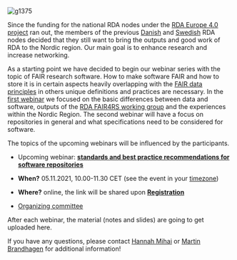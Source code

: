 ![g1375](https://user-images.githubusercontent.com/74252404/119497672-25e45680-bd65-11eb-8bcf-c74cf8e70796.png)

Since the funding for the national RDA nodes under the [RDA Europe 4.0 project](https://grants.rd-alliance.org/) ran out, the members of the previous [Danish](https://www.rd-alliance.org/groups/rda-denmark) and [Swedish](https://www.rd-alliance.org/groups/rda-sweden) RDA nodes decided that they still want to bring the outputs and good work of RDA to the Nordic region. Our main goal is to enhance research and increase networking. <br/>

As a starting point we have decided to begin our webinar series with the topic of FAIR research software. How to make software FAIR and how to store it is in certain aspects heavily overlapping with the [FAIR data principles](https://www.go-fair.org/fair-principles/) in others unique definitions and practices are necessary. In the [first webinar](https://rda-software-webinar.readthedocs.io/en/latest/Previous-webinars/) we focused on the basic differences between data and software, outputs of the [RDA FAIR4RS working group](https://www.rd-alliance.org/groups/fair-research-software-fair4rs-wg) and the experiences within the Nordic Region. The second webinar will have a focus on repositories in general and what specifications need to be considered for software. 

The topics of the upcoming webinars will be influenced by the participants.

- Upcoming webinar: [**standards and best practice recommendations for software repositories**](https://rda-software-webinar.readthedocs.io/en/latest/Program/)

- **When?** 05.11.2021, 10.00-11.30 CET (see the event in your [timezone](https://www.timeanddate.com/worldclock/fixedtime.html?msg=RDA-Nordic+-+standards+and+best+practice+recommendations+for+software+repositories&iso=20211105T10&p1=69&ah=1&am=30))

- **Where?** online, the link will be shared upon [**Registration**](https://deic.zoom.us/meeting/register/u50sce-trzspHNNSELnzJ9EBjMnnadsvkiZ_)

- [Organizing committee](https://rda-software-webinar.readthedocs.io/en/latest/Organizers/)<br/>

After each webinar, the material (notes and slides) are going to get uploaded here.

If you have any questions, please contact [Hannah Mihai](mailto:Hannah.Mihai@deic.dk) or [Martin Brandhagen](mailto:martin.brandhagen@gu.se) for additional information!

